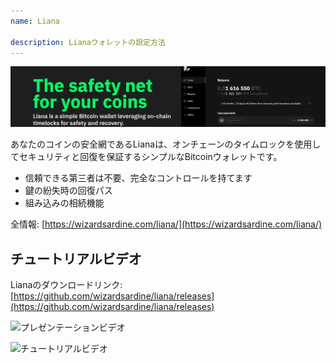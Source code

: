 ```yaml
---
name: Liana

description: Lianaウォレットの設定方法
---
```


![カバー](assets/cover.webp)

あなたのコインの安全網であるLianaは、オンチェーンのタイムロックを使用してセキュリティと回復を保証するシンプルなBitcoinウォレットです。

- 信頼できる第三者は不要、完全なコントロールを持てます
- 鍵の紛失時の回復パス
- 組み込みの相続機能

全情報: [https://wizardsardine.com/liana/](https://wizardsardine.com/liana/)

## チュートリアルビデオ

Lianaのダウンロードリンク: [https://github.com/wizardsardine/liana/releases](https://github.com/wizardsardine/liana/releases)

![プレゼンテーションビデオ](https://youtu.be/siuLmQo1lM8)

![チュートリアルビデオ](https://youtu.be/JrG4WMVPZDQ)